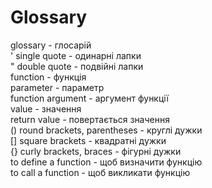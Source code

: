 # Glossary

glossary - глосарій  
' single quote - одинарні лапки  
" double quote - подвійні лапки  
function - функція  
parameter - параметр  
function argument - аргумент функції  
value - значення  
return value - повертається значення  
() round brackets, parentheses - круглі дужки  
[] square brackets - квадратні дужки  
{} curly brackets, braces - фігурні дужки  
to define a function - щоб визначити функцію  
to call a function - щоб викликати функцію 



